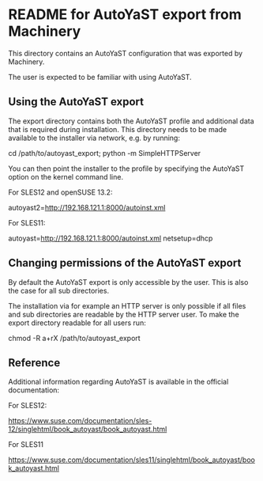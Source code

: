 # README for AutoYaST export from Machinery

This directory contains an AutoYaST configuration that was exported by
Machinery.

The user is expected to be familiar with using AutoYaST.

## Using the AutoYaST export

The export directory contains both the AutoYaST profile and additional data that
is required during installation. This directory needs to be made available to
the installer via network, e.g. by running:

  cd /path/to/autoyast_export; python -m SimpleHTTPServer

You can then point the installer to the profile by specifying the AutoYaST
option on the kernel command line.

For SLES12 and openSUSE 13.2:

  autoyast2=http://192.168.121.1:8000/autoinst.xml

For SLES11:

  autoyast=http://192.168.121.1:8000/autoinst.xml netsetup=dhcp

## Changing permissions of the AutoYaST export

By default the AutoYaST export is only accessible by the user. This is also the
case for all sub directories.

The installation via for example an HTTP server is only possible if all files
and sub directories are readable by the HTTP server user.
To make the export directory readable for all users run:

  chmod -R a+rX /path/to/autoyast_export

## Reference

Additional information regarding AutoYaST is available in the official documentation:

For SLES12:

  https://www.suse.com/documentation/sles-12/singlehtml/book_autoyast/book_autoyast.html

For SLES11

  https://www.suse.com/documentation/sles11/singlehtml/book_autoyast/book_autoyast.html
